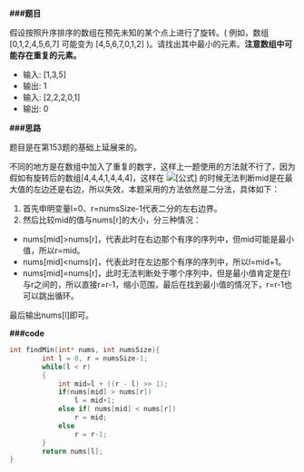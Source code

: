 **###题目**

假设按照升序排序的数组在预先未知的某个点上进行了旋转。( 例如，数组 [0,1,2,4,5,6,7] 可能变为 [4,5,6,7,0,1,2] )。请找出其中最小的元素。**注意数组中可能存在重复的元素。**

- 输入: [1,3,5]
- 输出: 1
- 输入: [2,2,2,0,1]
- 输出: 0

**###思路**

题目是在第153题的基础上延展来的。

不同的地方是在数组中加入了重复的数字，这样上一题使用的方法就不行了，因为假如有旋转后的数组[4,4,4,1,4,4,4]，这样在 ![[公式]](https://www.zhihu.com/equation?tex=nums%5Bmid%5D%3D%3Dtarget) 的时候无法判断mid是在最大值的左边还是右边，所以失效，本题采用的方法依然是二分法，具体如下：

1. 首先申明变量l=0、r=numsSize-1代表二分的左右边界。
2. 然后比较mid的值与nums[r]的大小，分三种情况：

- nums[mid]>nums[r]，代表此时在右边那个有序的序列中，但mid可能是最小值，所以r=mid。
- nums[mid]<nums[r]，代表此时在左边那个有序的序列中，所以l=mid+1。
- nums[mid]=nums[r]，此时无法判断处于哪个序列中，但是最小值肯定是在l与r之间的，所以直接r=r-1，缩小范围，最后在找到最小值的情况下，r=r-1也可以跳出循环。

最后输出nums[l]即可。

**###code**

```c
int findMin(int* nums, int numsSize){
        int l = 0, r = numsSize-1;
        while(l < r)
        {
            int mid=l + ((r - l) >> 1);
            if(nums[mid] > nums[r])
                l = mid+1;
            else if( nums[mid] < nums[r])
                r = mid;
            else
                r = r-1;
        }
        return nums[l];
}
```